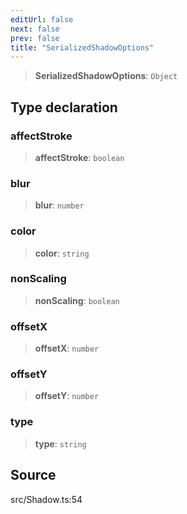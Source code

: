 ```yaml
---
editUrl: false
next: false
prev: false
title: "SerializedShadowOptions"
---
```


> **SerializedShadowOptions**: `Object`

## Type declaration

### affectStroke

> **affectStroke**: `boolean`

### blur

> **blur**: `number`

### color

> **color**: `string`

### nonScaling

> **nonScaling**: `boolean`

### offsetX

> **offsetX**: `number`

### offsetY

> **offsetY**: `number`

### type

> **type**: `string`

## Source

src/Shadow.ts:54
